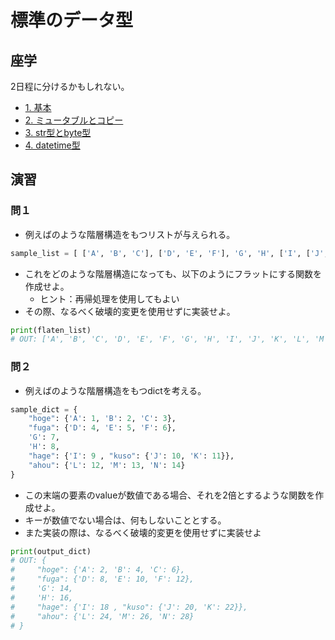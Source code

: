 # 標準のデータ型

## 座学

2日程に分けるかもしれない。

- [1. 基本                ](./basic.md)
- [2. ミュータブルとコピー](./mutable-and-copy.md)
- [3. str型とbyte型       ](./str-and-bytes.md)
- [4. datetime型          ](./datetime.md)

## 演習

### 問１

- 例えばのような階層構造をもつリストが与えられる。

```python
sample_list = [ ['A', 'B', 'C'], ['D', 'E', 'F'], 'G', 'H', ['I', ['J', 'K'], ['L', 'M', 'N']]]
```

- これをどのような階層構造になっても、以下のようにフラットにする関数を作成せよ。
  - ヒント：再帰処理を使用してもよい
- その際、なるべく破壊的変更を使用せずに実装せよ。

```python
print(flaten_list)
# OUT: ['A', 'B', 'C', 'D', 'E', 'F', 'G', 'H', 'I', 'J', 'K', 'L', 'M', 'N']
```

### 問２

- 例えばのような階層構造をもつdictを考える。

```python
sample_dict = {
    "hoge": {'A': 1, 'B': 2, 'C': 3},
    "fuga": {'D': 4, 'E': 5, 'F': 6}, 
    'G': 7, 
    'H': 8, 
    "hage": {'I': 9 , "kuso": {'J': 10, 'K': 11}},
    "ahou": {'L': 12, 'M': 13, 'N': 14}
}
```

- この末端の要素のvalueが数値である場合、それを2倍とするような関数を作成せよ。
- キーが数値でない場合は、何もしないこととする。
- また実装の際は、なるべく破壊的変更を使用せずに実装せよ

```python
print(output_dict)
# OUT: {
#     "hoge": {'A': 2, 'B': 4, 'C': 6},
#     "fuga": {'D': 8, 'E': 10, 'F': 12}, 
#     'G': 14, 
#     'H': 16, 
#     "hage": {'I': 18 , "kuso": {'J': 20, 'K': 22}},
#     "ahou": {'L': 24, 'M': 26, 'N': 28}
# }
```
